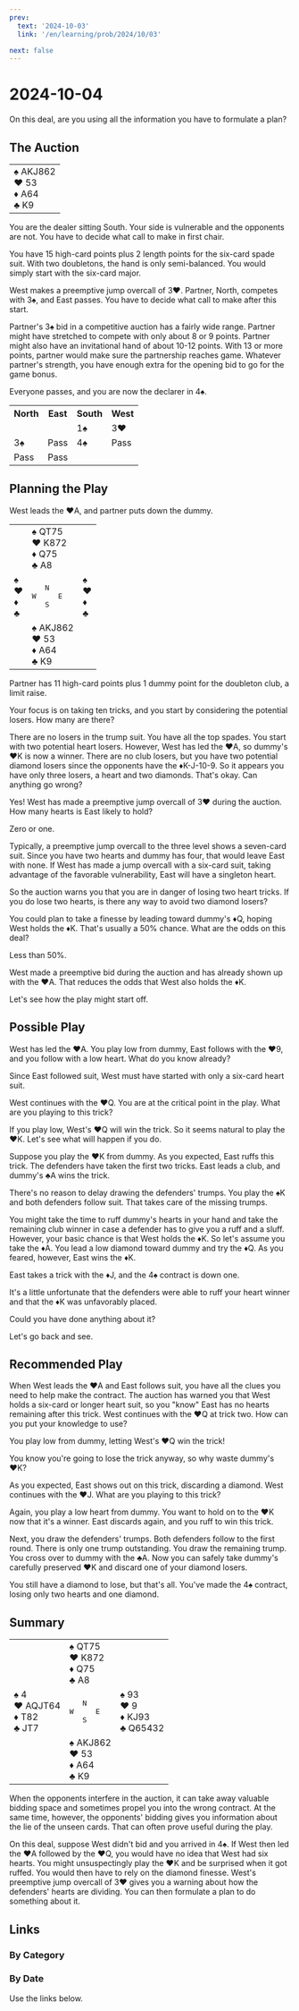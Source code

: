 ```yaml
---
prev:
  text: '2024-10-03'
  link: '/en/learning/prob/2024/10/03'

next: false
---
```


# 2024-10-04

On this deal, are you using all the information you have to formulate a plan?

<Badge type="warning" text="Play"/>

## The Auction

<table class="hand">
	<tr>
		<td>♠ AKJ862<br>♥ 53<br>♦ A64<br>♣ K9</td>
	</tr>
</table>

You are the dealer sitting South. Your side is vulnerable and the opponents are not. You have to decide what call to make in first chair.

You have 15 high-card points plus 2 length points for the six-card spade suit. With two doubletons, the hand is only semi-balanced. You would simply start with the six-card major.

West makes a preemptive jump overcall of 3♥. Partner, North, competes with 3♠, and East passes. You have to decide what call to make after this start.

Partner's 3♠ bid in a competitive auction has a fairly wide range. Partner might have stretched to compete with only about 8 or 9 points. Partner might also have an invitational hand of about 10-12 points. With 13 or more points, partner would make sure the partnership reaches game. Whatever partner's strength, you have enough extra for the opening bid to go for the game bonus.

Everyone passes, and you are now the declarer in 4♠.

<table class="auction">
	<tr>
		<th>North</th>
		<th>East</th>
		<th>South</th>
		<th>West</th>
	</tr>
	<tr>
		<td></td>
		<td></td>
		<td>1♠</td>
		<td>3♥</td>
	</tr>
	<tr>
		<td>3♠</td>
		<td>Pass</td>
		<td>4♠</td>
		<td>Pass</td>
	</tr>
	<tr>
		<td>Pass</td>
		<td>Pass</td>
		<td></td>
		<td></td>
	</tr>
</table>

## Planning the Play

West leads the ♥A, and partner puts down the dummy.

<table class="deal">
	<tr>
		<td></td>
		<td>♠ QT75<br>♥ K872<br>♦ Q75<br>♣ A8</td>
		<td></td>
	</tr>
	<tr>
		<td>♠ <br>♥ <br>♦ <br>♣ </td>
		<td><pre>   N<br>W     E<br>   S</pre></td>
		<td>♠ <br>♥ <br>♦ <br>♣ </td>
	</tr>
	<tr>
		<td></td>
		<td>♠ AKJ862<br>♥ 53<br>♦ A64<br>♣ K9</td>
		<td></td>
	</tr>
</table>

Partner has 11 high-card points plus 1 dummy point for the doubleton club, a limit raise.

Your focus is on taking ten tricks, and you start by considering the potential losers. How many are there?

There are no losers in the trump suit. You have all the top spades. You start with two potential heart losers. However, West has led the ♥A, so dummy's ♥K is now a winner. There are no club losers, but you have two potential diamond losers since the opponents have the ♦K-J-10-9. So it appears you have only three losers, a heart and two diamonds. That's okay. Can anything go wrong?

Yes! West has made a preemptive jump overcall of 3♥ during the auction. How many hearts is East likely to hold?

Zero or one.

Typically, a preemptive jump overcall to the three level shows a seven-card suit. Since you have two hearts and dummy has four, that would leave East with none. If West has made a jump overcall with a six-card suit, taking advantage of the favorable vulnerability, East will have a singleton heart.

So the auction warns you that you are in danger of losing two heart
tricks. If you do lose two hearts, is there any way to avoid two diamond losers?

You could plan to take a finesse by leading toward dummy's ♦Q, hoping West holds the ♦K. That's usually a 50% chance. What are the odds on this deal?

Less than 50%.

West made a preemptive bid during the auction and has already shown up with the ♥A. That reduces the odds that West also holds the ♦K.

Let's see how the play might start off.

## Possible Play

West has led the ♥A. You play low from dummy, East follows with the ♥9, and you follow with a low heart. What do you know already?

Since East followed suit, West must have started with only a six-card heart suit.

West continues with the ♥Q. You are at the critical point in the play. What are you playing to this trick?

If you play low, West's ♥Q will win the trick. So it seems natural to play the ♥K. Let's see what will happen if you do.

Suppose you play the ♥K from dummy. As you expected, East ruffs this trick. The defenders have taken the first two tricks. East leads a club, and dummy's ♣A wins the trick.

There's no reason to delay drawing the defenders' trumps. You play the ♠K and both defenders follow suit. That takes care of the missing trumps.

You might take the time to ruff dummy's hearts in your hand and take the remaining club winner in case a defender has to give you a ruff and a sluff. However, your basic chance is that West holds the ♦K. So let's assume you take the ♦A. You lead a low diamond toward dummy and try the ♦Q. As you feared, however, East wins the ♦K.

East takes a trick with the ♦J, and the 4♠ contract is down one.

It's a little unfortunate that the defenders were able to ruff your heart winner and that the ♦K was unfavorably placed.

Could you have done anything about it?

Let's go back and see.

## Recommended Play

When West leads the ♥A and East follows suit, you have all the clues you need to help make the contract. The auction has warned you that West holds a six-card or longer heart suit, so you "know" East has no hearts remaining after this trick. West continues with the ♥Q at trick two. How can you put your knowledge to use?

You play low from dummy, letting West's ♥Q win the trick!

You know you're going to lose the trick anyway, so why waste dummy's ♥K?

As you expected, East shows out on this trick, discarding a diamond. West continues with the ♥J. What are you playing to this trick?

Again, you play a low heart from dummy. You want to hold on to the ♥K now that it's a winner. East discards again, and you ruff to win this trick.

Next, you draw the defenders' trumps. Both defenders follow to the first round. There is only one trump outstanding. You draw the remaining trump. You cross over to dummy with the ♣A. Now you can safely take dummy's carefully preserved ♥K and discard one of your diamond losers.

You still have a diamond to lose, but that's all. You've made the 4♠ contract, losing only two hearts and one diamond.

## Summary

<table class="deal">
	<tr>
		<td></td>
		<td>♠ QT75<br>♥ K872<br>♦ Q75<br>♣ A8</td>
		<td></td>
	</tr>
	<tr>
		<td>♠ 4<br>♥ AQJT64<br>♦ T82<br>♣ JT7</td>
		<td><pre>   N<br>W     E<br>   S</pre></td>
		<td>♠ 93<br>♥ 9<br>♦ KJ93<br>♣ Q65432</td>
	</tr>
	<tr>
		<td></td>
		<td>♠ AKJ862<br>♥ 53<br>♦ A64<br>♣ K9</td>
		<td></td>
	</tr>
</table>

When the opponents interfere in the auction, it can take away valuable bidding space and sometimes propel you into the wrong contract. At the same time, however, the opponents' bidding gives you information about the lie of the unseen cards. That can often prove useful during the play.

On this deal, suppose West didn't bid and you arrived in 4♠. If West then led the ♥A followed by the ♥Q, you would have no idea that West had six hearts. You might unsuspectingly play the ♥K and be surprised when it got ruffed. You would then have to rely on the diamond finesse. West's preemptive jump overcall of 3♥ gives you a warning about how the defenders' hearts are dividing. You can then formulate a plan to do something about it.

## Links

[<Badge type="tip" text="Go to Practice"/>](/en/practice/prob/2024/10/04)

### By Category

[<Badge type="tip" text="<--"/>](/en/learning/prob/2024/10/03)
[<Badge type="tip" text="Calendar"/>](/en/learning/calendar/2024/10)
[<Badge type="info" text="-->"/>](/en/learning/prob/2024/10/04#links)

### By Date

Use the links below.